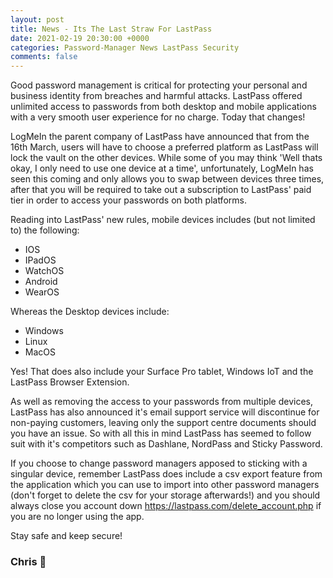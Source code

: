 ```yaml
---
layout: post
title: News - Its The Last Straw For LastPass
date: 2021-02-19 20:30:00 +0000
categories: Password-Manager News LastPass Security 
comments: false
---
```


Good password management is critical for protecting your personal and business identity from breaches and harmful attacks. LastPass offered unlimited access to passwords from both desktop and mobile applications with a very smooth user experience for no charge. Today that changes!

LogMeIn the parent company of LastPass have announced that from the 16th March, users will have to choose a preferred platform as LastPass will lock the vault on the other devices. While some of you may think 'Well thats okay, I only need to use one device at a time', unfortunately, LogMeIn has seen this coming and only allows you to swap between devices three times, after that you will be required to take out a subscription to LastPass' paid tier in order to access your passwords on both platforms. 

Reading into LastPass' new rules, mobile devices includes (but not limited to) the following: 
- IOS
- IPadOS
- WatchOS
- Android 
- WearOS

Whereas the Desktop devices include: 
- Windows 
- Linux
- MacOS

Yes! That does also include your Surface Pro tablet, Windows IoT and the LastPass Browser Extension. 

As well as removing the access to your passwords from multiple devices, LastPass has also announced it's email support service will discontinue for non-paying customers, leaving only the support centre documents should you have an issue. So with all this in mind LastPass has seemed to follow suit with it's competitors such as Dashlane, NordPass and Sticky Password. 

If you choose to change password managers apposed to sticking with a singular device, remember LastPass does include a csv export feature from the application which you can use to import into other password managers (don't forget to delete the csv for your storage afterwards!) and you should always close you account down https://lastpass.com/delete_account.php if you are no longer using the app. 

Stay safe and keep secure! 

### Chris 👋